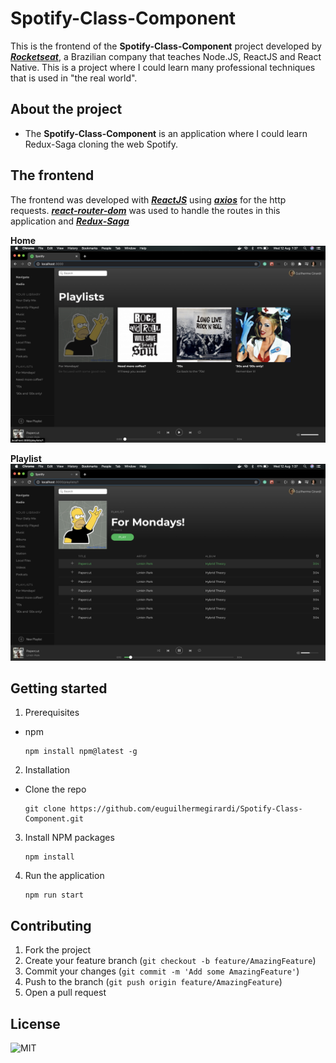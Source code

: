 # Spotify-Class-Component

This is the frontend of the **Spotify-Class-Component** project developed by [**_Rocketseat_**](https://rocketseat.com.br/), a Brazilian company that teaches Node.JS, ReactJS and React Native.
This is a project where I could learn many professional techniques that is used in "the real world".

## About the project

- The **Spotify-Class-Component** is an application where I could learn Redux-Saga cloning the web Spotify.

## The frontend

The frontend was developed with [**_ReactJS_**](https://reactjs.org/) using [**_axios_**](https://www.npmjs.com/package/axios) for the http requests.
[**_react-router-dom_**](https://www.npmjs.com/package/react-router-dom) was used to handle the routes in this application and [**_Redux-Saga_**](https://redux-saga.js.org/)

**Home**
![homepage](.github/home.png)

**Playlist**
![sign-up](.github/playlist.png)

## Getting started

1.  Prerequisites

- npm

      npm install npm@latest -g

2. Installation

- Clone the repo

      git clone https://github.com/euguilhermegirardi/Spotify-Class-Component.git

3. Install NPM packages

       npm install

4. Run the application

       npm run start

## Contributing

1.  Fork the project
2.  Create your feature branch (`git checkout -b feature/AmazingFeature`)
3.  Commit your changes (`git commit -m 'Add some AmazingFeature'`)
4.  Push to the branch (`git push origin feature/AmazingFeature`)
5.  Open a pull request

## License

![MIT](https://img.shields.io/badge/License-MIT-blue.svg)


